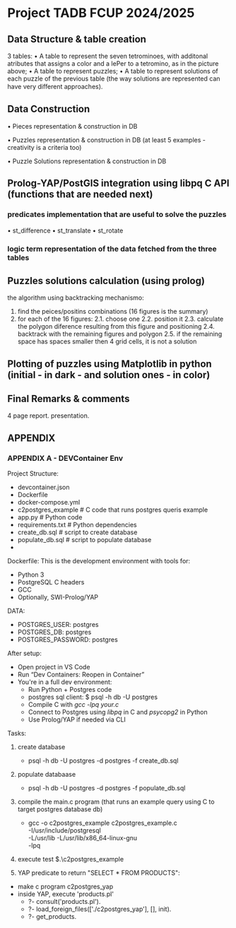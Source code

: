 # Project TADB FCUP 2024/2025



## Data Structure & table creation 
3 tables:
• A table to represent the seven tetrominoes, with additonal atributes that assigns a color and a lePer to a tetromino, as in the picture above;
• A table to represent puzzles;
• A table to represent solutions of each puzzle of the previous table (the way solutions are represented can have very diﬀerent approaches).

## Data Construction

• Pieces representation & construction in DB

• Puzzles representation  & construction in DB (at least 5 examples - creativity is a criteria too)

• Puzzle Solutions representation  & construction in DB


## Prolog-YAP/PostGIS integration using libpq C API (functions that are needed next)

### predicates implementation that are useful to solve the puzzles
• st_diﬀerence
• st_translate
• st_rotate

### logic term representation of the data fetched from the three tables


## Puzzles solutions calculation (using prolog)
the algorithm using backtracking mechanismo:
1. find the peices/positins combinations (16 figures is the summary)
2. for each of the 16 figures:
   2.1. choose one
   2.2. position it
   2.3. calculate the polygon diference resulting from this figure and positioning
   2.4. backtrack with the remaining figures and polygon
   2.5. if the remaining space has spaces smaller then 4 grid cells, it is not a solution


## Plotting of puzzles using Matplotlib in python (initial - in dark - and solution ones - in color)


## Final Remarks & comments
4 page report.
presentation.

## APPENDIX

### APPENDIX A - DEVContainer Env

Project Structure:
* devcontainer.json
* Dockerfile
* docker-compose.yml
* c2postgres_example   # C code that runs postgres queris example
* app.py   # Python code
* requirements.txt   # Python dependencies
* create_db.sql   # script to create database
* populate_db.sql  # script to populate database
* 


Dockerfile:
This is the development environment with tools for:
* Python 3
* PostgreSQL C headers
* GCC
* Optionally, SWI-Prolog/YAP

DATA:
* POSTGRES_USER: postgres
* POSTGRES_DB: postgres
* POSTGRES_PASSWORD: postgres

After setup: 
* Open project in VS Code
* Run “Dev Containers: Reopen in Container”
* You're in a full dev environment:
   * Run Python + Postgres code
   * postgres sql client: $ psql -h db -U postgres
   * Compile C with _gcc -lpq your.c_
   * Connect to Postgres using _libpq_ in C and _psycopg2_ in Python
   * Use Prolog/YAP if needed via CLI

Tasks:
1. create database
   * psql -h db -U postgres -d postgres -f create_db.sql
2. populate databaase
   * psql -h db -U postgres -d postgres -f populate_db.sql
3. compile the main.c program (that runs an example query using C to target postgres database db)
   * gcc -o c2postgres_example c2postgres_example.c \
    -I/usr/include/postgresql \
    -L/usr/lib -L/usr/lib/x86_64-linux-gnu \
    -lpq
4. execute test $.\c2postgres_example

5. YAP predicate to return "SELECT * FROM PRODUCTS":
* make c program c2postgres_yap
* inside YAP, execute 'products.pl'
   * ?- consult('products.pl').
   * ?- load_foreign_files(['./c2postgres_yap'], [], init).
   * ?- get_products.
  
   

   
